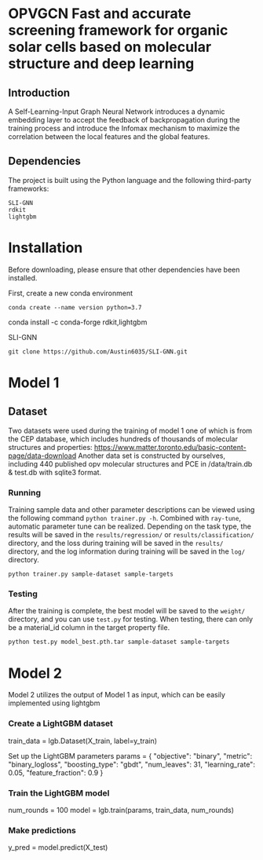 # OPVGCN Fast and accurate screening framework for organic solar cells based on molecular structure and deep learning

## Introduction

A Self-Learning-Input Graph Neural Network introduces a dynamic embedding layer to accept the feedback of backpropagation during the training process and introduce the Infomax mechanism to maximize the correlation between the local features and the global features.

## Dependencies

The project is built using the Python language and the following third-party frameworks:

```pyton
SLI-GNN
rdkit
lightgbm 
```

# Installation

Before downloading, please ensure that other dependencies have been installed.

First, create a new conda environment

```shell
conda create --name version python=3.7
```
conda install -c conda-forge rdkit,lightgbm

SLI-GNN

```shell
git clone https://github.com/Austin6035/SLI-GNN.git
```

# Model 1

## Dataset
Two datasets were used during the training of model 1
one of which is from the CEP database, which includes hundreds of thousands of molecular structures and properties: https://www.matter.toronto.edu/basic-content-page/data-download
Another data set is constructed by ourselves, including 440 published opv molecular structures and PCE in /data/train.db & test.db with sqlite3 format.


### Running

Training sample data and other parameter descriptions can be viewed using the following command `python trainer.py -h`. Combined with `ray-tune`, automatic parameter tune can be realized. Depending on the task type, the results will be saved in the `results/regression/` or `results/classification/` directory, and the loss during training will be saved in the `results/` directory, and the log information during training will be saved in the `log/` directory.

```
python trainer.py sample-dataset sample-targets
```

### Testing

After the training is complete, the best model will be saved to the `weight/` directory, and you can use `test.py` for testing. When testing, there can only be a material_id column in the target property file.

```shell
python test.py model_best.pth.tar sample-dataset sample-targets
```

# Model 2

 Model 2 utilizes the output of Model 1 as input, which can be easily implemented using lightgbm
### Create a LightGBM dataset
train_data = lgb.Dataset(X_train, label=y_train)

 Set up the LightGBM parameters
params = {
    "objective": "binary",
    "metric": "binary_logloss",
    "boosting_type": "gbdt",
    "num_leaves": 31,
    "learning_rate": 0.05,
    "feature_fraction": 0.9
}

### Train the LightGBM model
num_rounds = 100
model = lgb.train(params, train_data, num_rounds)

### Make predictions
y_pred = model.predict(X_test)



